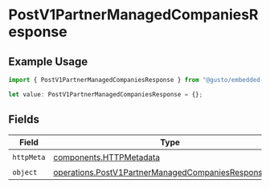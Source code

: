 # PostV1PartnerManagedCompaniesResponse

## Example Usage

```typescript
import { PostV1PartnerManagedCompaniesResponse } from "@gusto/embedded-api/models/operations/postv1partnermanagedcompanies.js";

let value: PostV1PartnerManagedCompaniesResponse = {};
```

## Fields

| Field                                                                                                                        | Type                                                                                                                         | Required                                                                                                                     | Description                                                                                                                  |
| ---------------------------------------------------------------------------------------------------------------------------- | ---------------------------------------------------------------------------------------------------------------------------- | ---------------------------------------------------------------------------------------------------------------------------- | ---------------------------------------------------------------------------------------------------------------------------- |
| `httpMeta`                                                                                                                   | [components.HTTPMetadata](../../models/components/httpmetadata.md)                                                           | :heavy_check_mark:                                                                                                           | N/A                                                                                                                          |
| `object`                                                                                                                     | [operations.PostV1PartnerManagedCompaniesResponseBody](../../models/operations/postv1partnermanagedcompaniesresponsebody.md) | :heavy_minus_sign:                                                                                                           | OK                                                                                                                           |